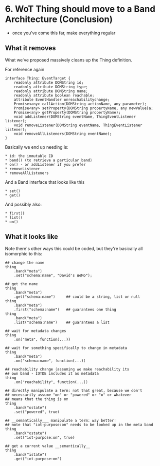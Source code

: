 # 6. WoT Thing should move to a Band Architecture (Conclusion)

* once you've come this far, make everything regular

## What it removes

What we've proposed massively cleans up the Thing definition. 

For reference again

    interface Thing: EventTarget {
        readonly attribute DOMString id;
        readonly attribute DOMString type;
        readonly attribute DOMString name;
        readonly attribute boolean reachable;
        attribute EventHandler onreachabilitychange;
        Promise<any> callAction(DOMString actionName, any parameter);
        Promise<any> setProperty(DOMString propertyName, any newValue)a;
        Promise<any> getProperty(DOMString propertyName);
        void addListener(DOMString eventName, ThingEventListener listener);
        void removeListener(DOMString eventName, ThingEventListener listener);
        void removeAllListeners(DOMString eventName);
    }
    
Basically we end up needing is:

	* id: the immutable ID
	* band() (to retrieve a particular band)
	* on() - or addListener if you prefer
	* removeListener
	* removeAllListeners
	
And a Band interface that looks like this

	* set()
	* get()
	
And possibly also:

	* first()
	* list()
	* on()

## What it looks like

Note there's other ways this could be coded, but they're basically all isomorphic to this:

	## change the name
	thing
		.band("meta")
		.set("schema:name", "David's WeMo");
	
	## get the name
	thing
		.band("meta")
		.get("schema:name")		## could be a string, list or null
	thing
		.band("meta")
		.first("schema:name")	## guarantees one thing
	thing
		.band("meta")
		.list("schema:name")	## guarantees a list
	
	## wait for metadata changes
	thing
		.on("meta", function(...))
	
	## wait for something specifically to change in metadata
	thing
		.band("meta")
		.on("schema:name", function(...))
	
	## reachability change (assuming we make reachability its
	## own band - IOTDB includes it as metadata
	thing
		.on("reachability", function(...))
	
	## directly manipulate a term: not that great, because we don't
	## necessarily assume "on" or "powered" or "o" or whatever
	## means that the thing is on
	thing
		.band("ostate")
		.set("powered", true)
	
	## __semantically___ manipulate a term: way better!
	## note that "iot-purpose:on" needs to be looked up in the meta band
	thing
		.band("ostate")
		.set("iot-purpose:on", true)
		
	## get a current value __semantically__
	thing
		.band("istate")
		.get("iot-purpose:on")

